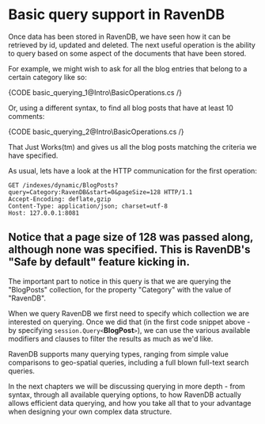 ﻿# Basic query support in RavenDB

Once data has been stored in RavenDB, we have seen how it can be retrieved by id, updated and deleted. The next useful operation is the ability to query based on some aspect of the documents that have been stored. 

For example, we might wish to ask for all the blog entries that belong to a certain category like so:

{CODE basic_querying_1@Intro\BasicOperations.cs /}

Or, using a different syntax, to find all blog posts that have at least 10 comments:

{CODE basic_querying_2@Intro\BasicOperations.cs /}

That Just Works(tm) and gives us all the blog posts matching the criteria we have specified.

As usual, lets have a look at the HTTP communication for the first operation:

	GET /indexes/dynamic/BlogPosts?query=Category:RavenDB&start=0&pageSize=128 HTTP/1.1
	Accept-Encoding: deflate,gzip
	Content-Type: application/json; charset=utf-8
	Host: 127.0.0.1:8081

## Notice that a page size of 128 was passed along, although none was specified. This is RavenDB's "Safe by default" feature kicking in.

The important part to notice in this query is that we are querying the "BlogPosts" collection, for the property "Category" with the value of "RavenDB".

When we query RavenDB we first need to specify which collection we are interested on querying. Once we did that (in the first code snippet above - by specifying `session.Query<`**BlogPost**`>`), we can use the various available modifiers and clauses to filter the results as much as we'd like.

RavenDB supports many querying types, ranging from simple value comparisons to geo-spatial queries, including a full blown full-text search queries.

In the next chapters we will be discussing querying in more depth - from syntax, through all available querying options, to how RavenDB actually allows efficient data querying, and how you take all that to your advantage when designing your own complex data structure.
